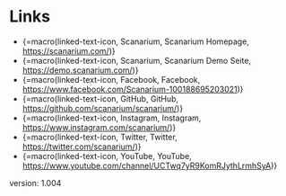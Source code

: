 # Links

* {=macro(linked-text-icon, Scanarium, Scanarium Homepage, https://scanarium.com/)}
* {=macro(linked-text-icon, Scanarium, Scanarium Demo Seite, https://demo.scanarium.com/)}
* {=macro(linked-text-icon, Facebook, Facebook, https://www.facebook.com/Scanarium-100188695203021)}
* {=macro(linked-text-icon, GitHub, GitHub, https://github.com/scanarium/scanarium/)}
* {=macro(linked-text-icon, Instagram, Instagram, https://www.instagram.com/scanarium/)}
* {=macro(linked-text-icon, Twitter, Twitter, https://twitter.com/scanarium/)}
* {=macro(linked-text-icon, YouTube, YouTube, https://www.youtube.com/channel/UCTwq7yR9KomRJythLrmhSyA)}

version: 1.004
